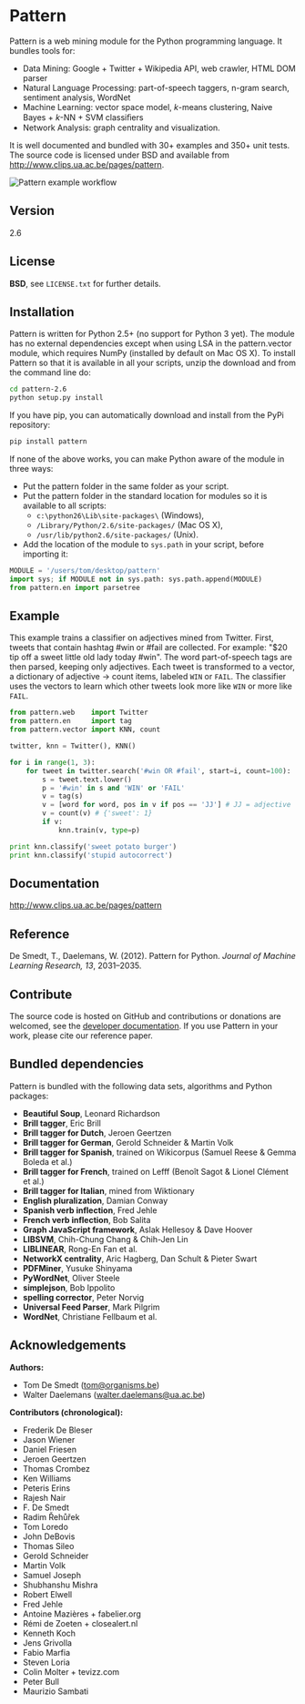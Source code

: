 Pattern
=======

Pattern is a web mining module for the Python programming language. It bundles tools for:

 * Data Mining: Google + Twitter + Wikipedia API, web crawler, HTML DOM parser
 * Natural Language Processing: part-of-speech taggers, n-gram search, sentiment analysis, WordNet
 * Machine Learning: vector space model, *k*-means clustering, Naive Bayes + *k*-NN + SVM classiﬁers
 * Network Analysis: graph centrality and visualization.

It is well documented and bundled with 30+ examples and 350+ unit tests. The source code is licensed under BSD and available from <http://www.clips.ua.ac.be/pages/pattern>.

![Pattern example workflow](http://www.clips.ua.ac.be/media/pattern_schema.gif)

Version
-------

2.6

License
-------

**BSD**, see `LICENSE.txt` for further details.

Installation
------------

Pattern is written for Python 2.5+ (no support for Python 3 yet). The module has no external dependencies except when using LSA in the pattern.vector module, which requires NumPy (installed by default on Mac OS X). To install Pattern so that it is available in all your scripts, unzip the download and from the command line do:
```bash
cd pattern-2.6
python setup.py install
```

If you have pip, you can automatically download and install from the PyPi repository:
```bash
pip install pattern
```

If none of the above works, you can make Python aware of the module in three ways:
- Put the pattern folder in the same folder as your script.
- Put the pattern folder in the standard location for modules so it is available to all scripts:
  * `c:\python26\Lib\site-packages\` (Windows),
  * `/Library/Python/2.6/site-packages/` (Mac OS X),
  * `/usr/lib/python2.6/site-packages/` (Unix).
- Add the location of the module to `sys.path` in your script, before importing it:

```python
MODULE = '/users/tom/desktop/pattern'
import sys; if MODULE not in sys.path: sys.path.append(MODULE)
from pattern.en import parsetree
```

Example
-------

This example trains a classifier on adjectives mined from Twitter. First, tweets that contain hashtag #win or #fail are collected. For example: "$20 tip off a sweet little old lady today #win". The word part-of-speech tags are then parsed, keeping only adjectives. Each tweet is transformed to a vector, a dictionary of adjective → count items, labeled `WIN` or `FAIL`. The classifier uses the vectors to learn which other tweets look more like  `WIN` or more like `FAIL`.

```python
from pattern.web    import Twitter
from pattern.en     import tag
from pattern.vector import KNN, count

twitter, knn = Twitter(), KNN()

for i in range(1, 3):
    for tweet in twitter.search('#win OR #fail', start=i, count=100):
        s = tweet.text.lower()
        p = '#win' in s and 'WIN' or 'FAIL'
        v = tag(s)
        v = [word for word, pos in v if pos == 'JJ'] # JJ = adjective
        v = count(v) # {'sweet': 1}
        if v:
            knn.train(v, type=p)

print knn.classify('sweet potato burger')
print knn.classify('stupid autocorrect')
```

Documentation
-------------

<http://www.clips.ua.ac.be/pages/pattern>

Reference
---------

De Smedt, T., Daelemans, W. (2012). Pattern for Python. *Journal of Machine Learning Research, 13*, 2031–2035.

Contribute
----------

The source code is hosted on GitHub and contributions or donations are welcomed, see the [developer documentation](http://www.clips.ua.ac.be/pages/pattern#contribute). If you use Pattern in your work, please cite our reference paper.

Bundled dependencies
--------------------

Pattern is bundled with the following data sets, algorithms and Python packages:

- **Beautiful Soup**, Leonard Richardson
- **Brill tagger**, Eric Brill
- **Brill tagger for Dutch**, Jeroen Geertzen
- **Brill tagger for German**, Gerold Schneider & Martin Volk
- **Brill tagger for Spanish**, trained on Wikicorpus (Samuel Reese & Gemma Boleda et al.)
- **Brill tagger for French**, trained on Lefff (Benoît Sagot & Lionel Clément et al.)
- **Brill tagger for Italian**, mined from Wiktionary
- **English pluralization**, Damian Conway
- **Spanish verb inflection**, Fred Jehle
- **French verb inflection**, Bob Salita
- **Graph JavaScript framework**, Aslak Hellesoy & Dave Hoover
- **LIBSVM**, Chih-Chung Chang & Chih-Jen Lin
- **LIBLINEAR**, Rong-En Fan et al.
- **NetworkX centrality**, Aric Hagberg, Dan Schult & Pieter Swart
- **PDFMiner**, Yusuke Shinyama
- **PyWordNet**, Oliver Steele
- **simplejson**, Bob Ippolito
- **spelling corrector**, Peter Norvig
- **Universal Feed Parser**, Mark Pilgrim
- **WordNet**, Christiane Fellbaum et al.

Acknowledgements
----------------

**Authors:**

- Tom De Smedt (tom@organisms.be)
- Walter Daelemans (walter.daelemans@ua.ac.be)

**Contributors (chronological):**

- Frederik De Bleser
- Jason Wiener
- Daniel Friesen
- Jeroen Geertzen
- Thomas Crombez
- Ken Williams
- Peteris Erins
- Rajesh Nair
- F. De Smedt
- Radim Řehůřek
- Tom Loredo
- John DeBovis
- Thomas Sileo
- Gerold Schneider
- Martin Volk
- Samuel Joseph
- Shubhanshu Mishra
- Robert Elwell
- Fred Jehle
- Antoine Mazières + fabelier.org
- Rémi de Zoeten + closealert.nl
- Kenneth Koch
- Jens Grivolla
- Fabio Marfia
- Steven Loria
- Colin Molter + tevizz.com
- Peter Bull
- Maurizio Sambati